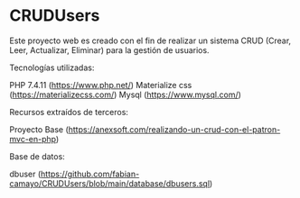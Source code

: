 # CRUDUsers
Este proyecto web es creado con el fin de realizar un sistema CRUD (Crear, Leer, Actualizar, Eliminar) para la gestión de usuarios.

Tecnologías utilizadas:

PHP 7.4.11 (https://www.php.net/)
Materialize css (https://materializecss.com/)
Mysql (https://www.mysql.com/)

Recursos extraídos de terceros:

Proyecto Base (https://anexsoft.com/realizando-un-crud-con-el-patron-mvc-en-php)

Base de datos:

dbuser (https://github.com/fabian-camayo/CRUDUsers/blob/main/database/dbusers.sql)